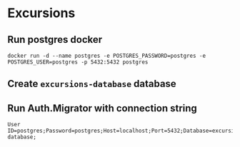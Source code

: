 # Excursions

## Run postgres docker
    docker run -d --name postgres -e POSTGRES_PASSWORD=postgres -e POSTGRES_USER=postgres -p 5432:5432 postgres

## Create ``excursions-database`` database

## Run Auth.Migrator with connection string
    User ID=postgres;Password=postgres;Host=localhost;Port=5432;Database=excursions-database;